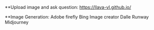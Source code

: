 
**Upload image and ask question: https://llava-vl.github.io/


**Image Generation: 
Adobe firefly 
Bing Image creator
Dalle
Runway
Midjourney

